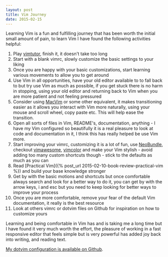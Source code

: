 ```yaml
---
layout: post
title: Vim Journey
date: 2015-02-15
---
```


Learning Vim is a fun and fulfilling journey that has been worth the initial
small amount of pain, to learn Vim I have found the following activities
helpful:

<!--more-->

1. Play [vimtutor](http://linuxcommand.org/man_pages/vimtutor1.html), finish
   it, it doesn't take too long
1. Start with a blank vimrc, slowly customize the basic settings to your liking
1. Once you are happy with your basic customizations, start learning various
   movements to allow you to get around
1. Use Vim in all opportunities, have your old editor available to to fall back
   to but try use Vim as much as possible, if you get stuck there is no harm in
   stopping, using your old editor and returning back to Vim when you are more
   patient and not feeling pressured
1. Consider using [MacVim](https://github.com/b4winckler/macvim) or some
   other equivalent, it makes transitioning easier as it allows you interact
   with Vim more naturally, using your mouse and scroll wheel, copy paste
   etc. This will help ease the transition.
1. Open all sorts of files in Vim, README's, documentation, anything - I have
   my Vim configured so beautifully it is a real pleasure to look at code and
   documentation in it, I think this has really helped be use Vim more.
1. Start improving your vimrc, customizing it is a lot of fun, use
   [NeoBundle](https://github.com/Shougo/neobundle.vim), checkout
   [vimawesome](http://vimawesome.com/), [vimcolor](http://vimcolors.com/) and
   make your Vim stylish - avoid adding too many custom shortcuts though -
   stick to the defaults as much as you can
1. Read [Practical Vim]({% post_url 2015-02-10-book-review-practical-vim %})
   and build your base knowledge stronger
1. Get by with the basic motions and shortcuts but once comfortable always
   search and look for a better way to do it, you can get by with the arrow
   keys, i and esc but you need to keep looking for better ways to improve your
   process
1. Once you are more comfortable, remove your fear of the default Vim
   documentation, it really is the best resource
1. Look at others vimrc or dotvim files on Github for inspiration on how to
   customize yours

Learning and being comfortable in Vim has and is taking me a long time but I
have found it very much worth the effort, the pleasure of working in a fast
responsive editor that feels simple but is very powerful has added joy back
into writing, and reading text.

[My dotvim configuration is available on
Github](https://github.com/henrylawson/dotvim).

